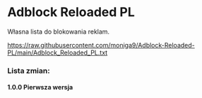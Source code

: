 # Adblock Reloaded PL
Własna lista do blokowania reklam.

https://raw.githubusercontent.com/moniga9/Adblock-Reloaded-PL/main/Adblock_Reloaded_PL.txt

<h3> Lista zmian:
  
<h4>
1.0.0
Pierwsza wersja
